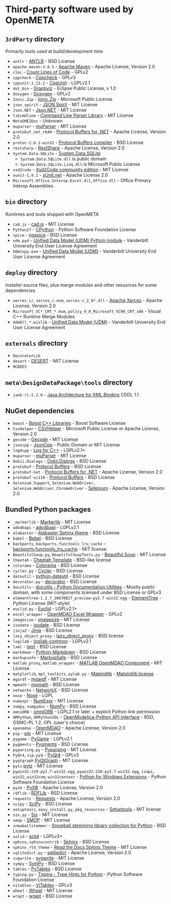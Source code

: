 Third-party software used by OpenMETA
=====================================

`3rdParty` directory
------------------

Primarily tools used at build/development time

  * `antlr` - [ANTLR](http://www.antlr.org/) - BSD License
  * `apache-maven-3.0.5` - [Apache Maven](https://maven.apache.org/) - Apache License, Version 2.0
  * `cloc` - [Count Lines of Code](http://cloc.sourceforge.net/) - GPLv2
  * `cppcheck` - [Cppcheck](http://cppcheck.sourceforge.net/) - GPLv3
  * `cppunit-1.13.2` - [CppUnit](https://sourceforge.net/projects/cppunit/) - LGPLv2.1
  * `dot_bin` - [Graphviz](http://www.graphviz.org/) - Eclipse Public License, v 1.0
  * `doxygen` - [Doxygen](http://www.stack.nl/~dimitri/doxygen/) - GPLv2
  * `Ionic.Zip` - [Ionic.Zip](https://dotnetzip.codeplex.com/) - Microsoft Public License
  * `json_spirit` - [JSON Spirit](https://www.codeproject.com/Articles/20027/JSON-Spirit-A-C-JSON-Parser-Generator-Implemented) - MIT License
  * `Json.NET` - [Json.NET](https://www.newtonsoft.com/json) - MIT License
  * `libcmdline` - [Command Line Parser Library](https://commandline.codeplex.com/) - MIT License
  * `MetaGME2Doc` - *Unknown*
  * `muparser` - [muParser][muparser] - MIT License
  * `protobuf_net_r640` - [Protocol Buffers for .NET][Protobuf.NET] - Apache License, Version 2.0
  * `protoc-2.6.1-win32` - [Protocol Buffers compiler][Protobuf] - BSD License
  * `restsharp` - [RestSharp](http://restsharp.org/) - Apache License, Version 2.0
  * `System.Data.SQLite` - [System.Data.SQLite](https://system.data.sqlite.org/index.html/doc/trunk/www/index.wiki)
      * `System.Data.SQLite.dll` is public domain
      * `System.Data.SQLite.Linq.dll` is Microsoft Public License
  * `xsd2code` - [Xsd2Code community edition](https://xsd2code.codeplex.com/) - MIT License
  * `xunit-1.9.1` - [xUnit.net](https://xunit.github.io/) - Apache License 2.0
  * `Microsoft.Office.Interop.Excel.dll`, `Office.dll` - Office Primary Interop Assemblies

`bin` directory
---------------

Runtimes and tools shipped with OpenMETA

  * `cad.js` - [cad.js](https://github.com/ghemingway/cad.js) - MIT License
  * `Python27` - [CPython](https://www.python.org/) - Python Software Foundation License
  * `spice` - [ngspice](http://ngspice.sourceforge.net/) - BSD License
  * `udm.pyd` - [Unified Data Model (UDM) Python module][UDM] - Vanderbilt University End User License Agreement
  * `UdmCopy.exe` - [Unified Data Model (UDM)][UDM] - Vanderbilt University End User License Agreement

`deploy` directory
------------------

Installer source files, plus merge modules and other resources for some dependencies

  * `xerces_c/`, `xerces_c.msm`, `xerces-c_2_8*.dll` - [Apache Xerces](http://xerces.apache.org/) - Apache License, Version 2.0
  * `Microsoft_VC*_CRT_*.msm`, `policy_9_0_Microsoft_VC90_CRT_x86` - Visual C++ Runtime Merge Modules
  * `UdmDll_*.wixlib` - [Unified Data Model (UDM)][UDM] - Vanderbilt University End User License Agreement

[UDM]: http://www.isis.vanderbilt.edu/tools/UDM

`externals` directory
---------------------

  * `DecoratorLib`
  * `desert` - [DESERT](http://repo.isis.vanderbilt.edu/) - MIT License
  * `HCDDES`
  
`meta\DesignDataPackage\tools` directory
---------------
  * `jaxb-ri-2.2.6` - [Java Architecture for XML Binding](https://www.oracle.com/technical-resources/articles/javase/jaxb.html) CDDL 1.1

NuGet dependencies
------------------

  * `boost` - [Boost C++ Libraries](http://www.boost.org/) - Boost Software License
  * `CsvHelper` - [CSVHelper](https://joshclose.github.io/CsvHelper/) - Microsoft Public License *or* Apache License, Version 2.0
  * `gecode` - [Gecode](http://www.gecode.org/) - MIT License
  * `jsoncpp` - [JsonCpp](https://github.com/open-source-parsers/jsoncpp) - Public Domain *or* MIT License
  * `log4cpp` - [Log for C++](http://log4cpp.sourceforge.net/) - LGPLv2.1+
  * `muparser` - [muParser][muparser] - MIT License
  * `Ookii.Dialogs` - [Ookii.Dialogs](http://www.ookii.org/software/dialogs/) - BSD License
  * `protobuf` - [Protocol Buffers][Protobuf] - BSD License
  * `protobuf-net` - [Protocol Buffers for .NET][Protobuf.NET] - Apache License, Version 2.0
  * `protobuf-vc110` - [Protocol Buffers][Protobuf] - BSD License
  * `Selenium.Support`, `Selenium.WebDriver`, `Selenium.WebDriver.ChromeDriver` - [Selenium](http://www.seleniumhq.org/) - Apache License, Version 2.0

[muparser]: http://beltoforion.de/article.php?a=muparser
[Protobuf]: https://developers.google.com/protocol-buffers/
[Protobuf.NET]: https://github.com/mgravell/protobuf-net

Bundled Python packages
-----------------------

* `_markerlib` - [Markerlib](https://bitbucket.org/dholth/markerlib/) - MIT License
* `adodbapi` - [adodbapi](http://sourceforge.net/projects/adodbapi) - LGPLv2.1
* `alabaster` - [Alabaster Sphinx theme](https://alabaster.readthedocs.io/) - BSD License
* `babel` - [Babel](http://babel.pocoo.org/) - BSD License
* `backports`, `backports.functools_lru_cache` - [backports.functools_lru_cache](https://github.com/jaraco/backports.functools_lru_cache) - MIT license
* `BeautifulSoup.py`, `BeautifulSoupTests.py` - [Beautiful Soup](https://www.crummy.com/software/BeautifulSoup/) - MIT License
* `Cheetah` - [Cheetah Template](http://cheetahtemplate.org/) - BSD-like license
* `colorama` - [Colorama](https://github.com/tartley/colorama) - BSD License
* `cycler.py` - [Cycler](https://github.com/matplotlib/cycler) - BSD License
* `dateutil` - [python-dateutil](https://dateutil.readthedocs.io/en/stable/) - BSD License
* `decorator.py` - [decorator](https://github.com/micheles/decorator) - BSD License
* `docutils` - [docutils - Python Documentation Utilities](http://docutils.sourceforge.net/) - Mostly public domain, with some components licensed under BSD License or GPLv3
* `elementtree-1.2.7_20070827_preview-py2.7-win32.egg` - [ElementTree](http://effbot.org/zone/element-index.htm) - Python License (MIT-style)
* `euclid.py` - [Euclid](https://code.google.com/archive/p/pyeuclid/) - LGPLv2.1+
* `excel_wrapper` - [OpenMDAO Excel Wrapper](https://github.com/metamorph-inc/excel_wrapper) - GPLv2
* `imagesize` - [imagesize](https://github.com/shibukawa/imagesize_py) - MIT License
* `isodate` - [isodate](https://github.com/gweis/isodate/) - BSD License
* `jinja2` - [Jinja](http://jinja.pocoo.org/) - BSD License
* `lazy_object_proxy` - [lazy_object_proxy](https://github.com/ionelmc/python-lazy-object-proxy) - BSD license
* `logilab` - [logilab-common](https://www.logilab.org/project/logilab-common) - LGPLv2.1
* `lxml` - [lxml](http://lxml.de/) - BSD License
* `markdown` - [Python-Markdown](https://pythonhosted.org/Markdown/) - BSD License
* `markupsafe` - [MarkupSafe](https://github.com/pallets/markupsafe) - BSD License
* `matlab_proxy`, `matlab_wrapper` - [MATLAB OpenMDAO Component](https://github.com/metamorph-inc/matlab_wrapper) - MIT License
* `matplotlib`, `mpl_toolkits`, `pylab.py` - [Matplotlib](http://matplotlib.org/) - [Matplotlib license](https://github.com/matplotlib/matplotlib/blob/master/LICENSE/LICENSE)
* `mgardf` - [mgardf](https://github.com/metamorph-inc/mgardf) - MIT License
* `mpmath` - [mpmath](http://mpmath.org/) - BSD License
* `networkx` - [NetworkX](http://networkx.github.io/) - BSD License
* `nose` - [Nose](https://nose.readthedocs.io/en/latest/) - LGPL
* `numexpr` - [NumExpr](https://github.com/pydata/numexpr) - MIT License
* `numpy`, `numpydoc` - [NumPy](http://www.numpy.org/) - BSD License
* `omniORB` - [omniORB](http://www.omniorb.net) - LGPL2.1 or later + explicit Python link permission
* `OMPython`, `OMPythonIDL` - [OpenModelica-Python API Interface](https://github.com/OpenModelica/OMPython) - BSD, OSMC-PL 1.2, GPL (user's choice)
* `openmdao` - [OpenMDAO](http://openmdao.org/) - Apache License, Version 2.0
* `pip` - [pip](https://pip.pypa.io/en/stable/) - MIT License
* `pygame` - [PyGame](http://www.pygame.org/news) - LGPLv2.1
* `pygments` - [Pygments](http://pygments.org/) - BSD License
* `pyparsing.py` - [Pyparsing](http://pyparsing.wikispaces.com/) - MIT License
* `PyQt4`, `sip.pyd` - [PyQt4](https://riverbankcomputing.com/software/pyqt/intro) - GPLv3
* `pyqtgraph` [PyQtGraph](http://www.pyqtgraph.org/) - MIT License
* `pytz` [pytz](http://pythonhosted.org/pytz/) - MIT License
* `pywin32-219-py2.7-win32.egg`, `pywin32-220-py2.7-win32.egg`, `isapi`, `win32`, `win32com`, `win32context` - [Python for Windows Extensions](https://sourceforge.net/projects/pywin32/) - Python Software Foundation License
* `pyxb` - [PyXB](http://pyxb.sourceforge.net/) - Apache License, Version 2.0
* `rdflib` - [RDFLib](https://github.com/RDFLib/rdflib) - BSD License
* `requests` - [Requests](http://python-requests.org/) - Apache License, Version 2.0
* `scipy` - [SciPy](https://www.scipy.org/) - BSD License
* `setuptools`, `easy_install.py`, `pkg_resources` - [Setuptools](https://github.com/pypa/setuptools) - MIT license
* `six.py` - [Six](https://pypi.python.org/pypi/six/) - MIT License
* `smop` - [SMOP](https://github.com/metamorph-inc/smop) - MIT License
* `snowballstemmer` - [Snowball stemming library collection for Python](https://github.com/shibukawa/snowball_py) - BSD License
* `solid` - [solid](https://github.com/haaksmash/solid) - LGPLv3+
* `sphinx`, `sphinxcontrib` - [Sphinx](http://sphinx-doc.org/) - BSD License
* `sphinx_rtd_theme` - [Read the Docs Sphinx Theme](https://github.com/rtfd/sphinx_rtd_theme/) - MIT License
* `sqlitedict.py` - [sqlitedict](https://github.com/RaRe-Technologies/sqlitedict) - Apache License, Version 2.0
* `svgwrite` - [svgwrite](https://github.com/mozman/svgwrite) - MIT License
* `sympy` - [SymPy](http://www.sympy.org/en/index.html) - BSD License
* `tables` - [PyTables](http://www.pytables.org/) - BSD License
* `typing.py` - [Typing - Type Hints for Python](https://pypi.python.org/pypi/typing/3.6.2) - Python Software Foundation License
* `vitables` - [ViTables](http://vitables.org/) - GPLv3
* `wheel` - [Wheel](https://github.com/pypa/wheel) - MIT License
* `wrapt` - [wrapt](https://github.com/GrahamDumpleton/wrapt) - BSD License
